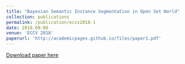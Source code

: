 ```yaml
---
title: "Bayesian Semantic Instance Segmentation in Open Set World"
collection: publications
permalink: /publication/eccv2018-1
date: 2018-09-08
venue: 'ECCV 2018'
paperurl: 'http://academicpages.github.io/files/paper1.pdf'
---
```


[Download paper here](http://academicpages.github.io/files/paper1.pdf)
